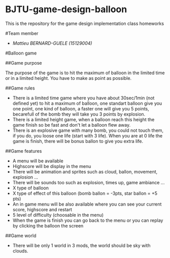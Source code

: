 # BJTU-game-design-balloon
This is the repository for the game design implementation class homeworks

#Team member

- *Mattieu BERNARD-GUELE (15129004)* 

#Balloon game

##Game purpose

The purpose of the game is to hit the maximum of balloon in the limited time or in a limited height. You have to make as point as possible.

##Game rules

- There is a limited time game where you have about 30sec/1min (not defined yet) to hit a maximum of balloon, one standart balloon give you one point, one kind of balloon, a faster one will give you 5 points, becarefull of the bomb they will take you 3 points by explosion.
- There is a limited height game, when a balloon reach this height the game finish so be fast and don't let a balloon flew away.
- There is an explosive game with many bomb, you could not touch them, if you do, you loose one life (start with 3 life). When you are at 0 life the game is finish, there will be bonus ballon to give you extra life.

##Game features

- A menu will be available
- Highscore will be display in the menu
- There will be animation and sprites such as cloud, ballon, movement, explosion ...
- There will be sounds too such as explosion, times up, game ambiance ... 
- X type of balloon
- X type of effect of this balloon (bomb ballon = -3pts, star ballon = +5 pts)
- An in game menu will be also available where you can see your current score, highscore and restart
- 5 level of difficulty (choosable in the menu)
- When the game is finish you can go back to the menu or you can replay by clicking the balloon the screen

##Game world 

- There will be only 1 world in 3 mods, the world should be sky with clouds.

